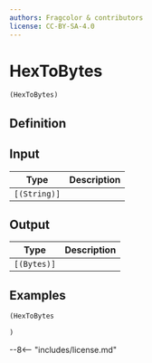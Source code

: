 ```yaml
---
authors: Fragcolor & contributors
license: CC-BY-SA-4.0
---
```



# HexToBytes

```clojure
(HexToBytes)
```


## Definition




## Input

| Type | Description |
|------|-------------|
| `[(String)]` |  |


## Output

| Type | Description |
|------|-------------|
| `[(Bytes)]` |  |


## Examples

```clojure
(HexToBytes

)
```


--8<-- "includes/license.md"
